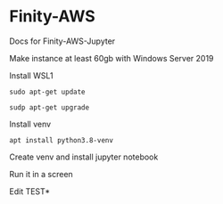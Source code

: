 # Finity-AWS

Docs for Finity-AWS-Jupyter

Make instance at least 60gb with Windows Server 2019

Install WSL1

`sudo apt-get update`

`sudp apt-get upgrade`

Install venv 

`apt install python3.8-venv`

Create venv and install jupyter notebook

Run it in a screen

Edit TEST*
